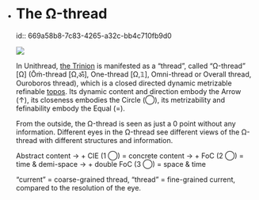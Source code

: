 

- # The Ω-thread
  id:: 669a58b8-7c83-4265-a32c-bb4c710fb9d0
  
  ![](pub%2010.png)
  
  In Unithread, [the Trinion]([[Trinion]]) is manifested as a “thread”, called “Ω-thread” [Ω] (Ōṁ-thread [Ω,ॐ], One-thread [Ω,𝟙], Omni-thread or Overall thread, Ouroboros thread), which is a closed directed dynamic metrizable refinable [topos](https://en.wikipedia.org/wiki/Pointless_topology). Its dynamic content and direction embody the Arrow (↑), its closeness embodies the Circle (◯), its metrizability and fefinability embody the Equal (=).
  
  From the outside, the Ω-thread is seen as just a 0 point without any information. Different eyes in the Ω-thread see different views of the Ω-thread with different structures and information.
  
  Abstract content -> + CIE (1 ◯) = concrete content -> + FoC (2 ◯) = time & demi-space -> + double FoC (3 ◯) = space & time
  
  “current” = coarse-grained thread, “thread” = fine-grained current, compared to the resolution of the eye.